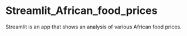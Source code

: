 # Streamlit_African_food_prices
Streamlit is an app that shows an analysis of various African food prices.
